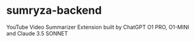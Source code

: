 # sumryza-backend
YouTube Video Summarizer Extension built by ChatGPT O1 PRO, O1-MINI and Claude 3.5 SONNET
